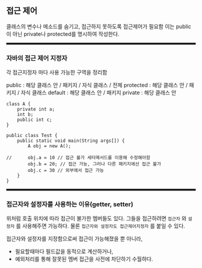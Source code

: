 ## 접근 제어

클래스의 변수나 메소드를 숨기고, 접근하지 못하도록 접근제어가 필요함
이는 public이 아닌 private나 protected를 명시하여 작성한다.

<hr style="height:5px">

### 자바의 접근 제어 지정자

각 접근지정자 마다 사용 가능한 구역을 정리함

public : 해당 클래스 안 / 패키지 / 자식 클래스 / 전체
protected : 해당 클래스 안 / 패키지 / 자식 클래스
default : 해당 클래스 안 / 패키지
private : 해당 클래스 안

```
class A {
    private int a;
    int b;
    public int c;
}

public class Test {
    public static void main(String args[]) {
        A obj = new A();

//      obj.a = 10 // 접근 불가 세터메서드를 이용해 수정해아함
        obj.b = 20; // 접근 가능, 그러나 다른 패키지에선 접근 불가
        obj.c = 30 // 외부에서 접근 가능
    }
}
```

<hr style="height:5px">

### 접근자와 설정자를 사용하는 이유(getter, setter)

위처럼 호출 위치에 따라 접근이 불가한 멤버들도 있다.
그들을 접근하려면 `접근자` 와 `설정자` 를 사용해주면 가능하다.
물론 `접근자와 설정자도 접근제어지정자` 를 붙일 수 있다.

접근자와 설정자를 지정함으로써 접근이 가능해졌을 뿐 아니라,

- 필요할때마다 필드값을 동적으로 계산하거나,
- 예외처리를 통해 잘못된 멤버 접근을 사전에 차단하기 수월하다.
